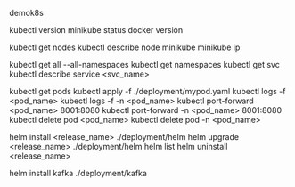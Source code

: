 demok8s

kubectl version
minikube status
docker version

kubectl get nodes
kubectl describe node minikube
minikube ip

kubectl get all --all-namespaces
kubectl get namespaces
kubectl get svc
kubectl describe service <svc_name>

kubectl get pods
kubectl apply -f ./deployment/mypod.yaml
kubectl logs -f <pod_name>
kubectl logs -f -n <namespace> <pod_name> 
kubectl port-forward <pod_name> 8001:8080
kubectl port-forward -n <namespace> <pod_name> 8001:8080
kubectl delete pod <pod_name>
kubectl delete pod -n <namespace> <pod_name>

helm install <release_name> ./deployment/helm
helm upgrade <release_name> ./deployment/helm
helm list
helm uninstall <release_name>

helm install kafka ./deployment/kafka